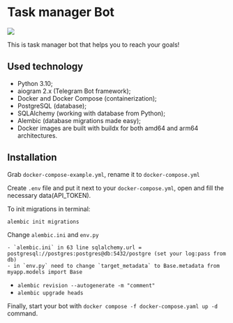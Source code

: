 # Task manager Bot

 <a href="https://t.me/mixa000012"><img src="https://img.shields.io/badge/Telegram-💣%20@mixa000012"></a>  

This is task manager bot that helps you to reach your goals!


## Used technology
* Python 3.10;
* aiogram 2.x (Telegram Bot framework);
* Docker and Docker Compose (containerization);
* PostgreSQL (database);
* SQLAlchemy (working with database from Python);
* Alembic (database migrations made easy);
* Docker images are built with buildx for both amd64 and arm64 architectures.

## Installation

Grab `docker-compose-example.yml`, rename it to `docker-compose.yml`

Create `.env` file and put it next to your `docker-compose.yml`, open 
and fill the necessary data(API_TOKEN). 

To init migrations in terminal:

```
alembic init migrations
```

Change `alembic.ini` and `env.py`
```
- `alembic.ini` in 63 line sqlalchemy.url = postgresql://postgres:postgres@db:5432/postgre (set your log:pass from db)
- in `env.py` need to change `target_metadata` to Base.metadata from myapp.models import Base
```

-  ```alembic revision --autogenerate -m "comment"```
- ```alembic upgrade heads```

Finally, start your bot with `docker compose -f docker-compose.yaml up -d` command.
